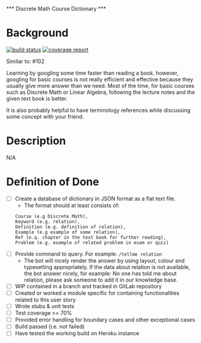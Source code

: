 *** Discrete Math Course Dictionary ***

# Background
[![build status](https://gitlab.com/CSUI-AdvProg-2017/project-b/csui-bot-2/badges/master/build.svg)](https://gitlab.com/CSUI-AdvProg-2017/project-b/csui-bot-2/master)
[![coverage report](https://gitlab.com/CSUI-AdvProg-2017/project-b/csui-bot-2/badges/master/coverage.svg)](https://gitlab.com/CSUI-AdvProg-2017/project-b/csui-bot-2/commits/master)

Similar to: #102

Learning by googling some time faster than reading a book. however, googling for basic courses is not really efficient and effective because they usually give more answer than we need. Most of the time, for basic courses such as Discrete Math or Linear Algebra, following the lecture notes and the given text book is better. 

It is also probably helpful to have terminology references while discussing some concept with your friend.

# Description

N/A
 
# Definition of Done

- [ ] Create a database of dictionary in JSON format as a flat text file.  
    - The format should at least consists of:
    ```
    Course (e.g Discrete Math),
    Keyword (e.g. relation), 
    Definition (e.g. definition of relation), 
    Example (e.g example of some relation), 
    Ref (e.q. chapter in the text book for further reading),
    Problem (e.g. example of related problem in exam or quiz)
    ```
- [ ] Provide command to query. For example: `/tellme relation`
    - The bot will nicely render the answer by using layout, colour and typesetting appropriately. 
    If the data about relation is not available, the bot answer nicely, for example: 
    No one has told me about relation, please ask someone to add it in our knowledge base.
- [ ] WIP contained in a branch and tracked in GitLab repository
- [ ] Created or worked a module specific for containing functionalities related to this user story
- [ ] Wrote stubs & unit tests
- [ ] Test coverage >= 70%
- [ ] Provided error handling for boundary cases and other exceptional cases
- [ ] Build passed (i.e. not failed)
- [ ] Have tested the working build on Heroku instance